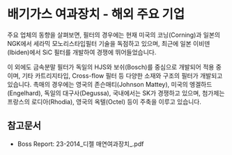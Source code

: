 # 배기가스 여과장치 - 해외 주요 기업

주요 업체의 동향을 살펴보면, 필터의 경우에는 현재 미국의 코닝(Corning)과 일본의 NGK에서 세라믹 모노리스타입필터 기술을 독점하고 있으며, 최근에 일본 이비덴(Ibiden)에서 SiC 필터를 개발하여 경쟁에 뛰어들었습니다.


이 외에도 금속분말 필터가 독일의 HJS와 보쉬(Bosch)를 중심으로 개발되어 적용 중이며, 기타 카트리지타입, Cross-flow 필터 등 다양한 소재와 구조의 필터가 개발되고 있습니다. 촉매의 경우에는 영국의 존슨매티(Johnson Mattey), 미국의 엥겔하드(Engelhard), 독일의 대구사(Degussa), 국내에서는 SK가 경쟁하고 있으며, 첨가제는 프랑스의 로디아(Rhodia), 영국의 옥텔(Octel) 등이 주축을 이루고 있습니다.

## 참고문서
- Boss Report: 23-2014_디젤 매연여과장치_.pdf
